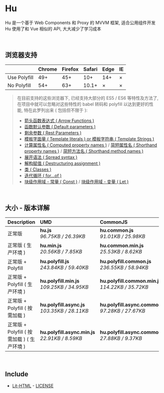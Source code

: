# Hu
Hu 是一个基于 Web Components 和 Proxy 的 MVVM 框架, 适合公用组件开发<br>
Hu 使用了和 Vue 相似的 API, 大大减少了学习成本

<br>

## 浏览器支持

|              | Chrome | Firefox | Safari | Edge | IE |
| :-           | :-     | :-      | :-     | :-   | :- |
| Use Polyfill | 49+    | 45+     | 10+    | 14+  | ×  |
| No Polyfill  | 54+    | 63+     | 10.1+  | ×    | ×  |

> 在目前支持的这些浏览器下, 已经支持大部分的 ES5 / ES6 等特性及方法了,<br>
> 在项目中就可以忽略对这些特性的 babel 转码和 polyfill 以达到更好的性能, 特在此罗列出来 ( 包括但不限于 ): <br>
  > - [箭头函数表达式 ( Arrow Functions )](https://developer.mozilla.org/zh-CN/docs/Web/JavaScript/Reference/Functions/Arrow_functions)
  > - [函数默认参数 ( Default parameters )](https://developer.mozilla.org/zh-CN/docs/Web/JavaScript/Reference/Functions/Default_parameters)
  > - [剩余参数 ( Rest Parameters )](https://developer.mozilla.org/zh-CN/docs/Web/JavaScript/Reference/Functions/Rest_parameters)
  > - [模板字面量 ( Template literals ) or 模板字符串 ( Template Strings )](https://developer.mozilla.org/zh-CN/docs/Web/JavaScript/Reference/template_strings)
  > - [计算属性名 ( Computed property names )](https://developer.mozilla.org/zh-CN/docs/Web/JavaScript/Reference/Operators/Object_initializer#计算属性名) / [简短属性名 ( Shorthand property names )](https://developer.mozilla.org/zh-CN/docs/Web/JavaScript/Reference/Operators/Object_initializer#属性定义) / [简短方法名 ( Shorthand method names )](https://developer.mozilla.org/zh-CN/docs/Web/JavaScript/Reference/Operators/Object_initializer#方法定义)
  > - [展开语法 ( Spread syntax )](https://developer.mozilla.org/zh-CN/docs/Web/JavaScript/Reference/Operators/Spread_syntax)
  > - [解构赋值 ( Destructuring assignment )](https://developer.mozilla.org/zh-CN/docs/Web/JavaScript/Reference/Operators/Destructuring_assignment)
  > - [类 ( Classes )](https://developer.mozilla.org/zh-CN/docs/Web/JavaScript/Reference/Classes)
  > - [迭代循环 ( for...of )](https://developer.mozilla.org/zh-CN/docs/Web/JavaScript/Reference/Statements/for...of)
  > - [块级作用域 - 常量 ( Const )](https://developer.mozilla.org/zh-CN/docs/Web/JavaScript/Reference/Statements/const) / [块级作用域 - 变量 ( Let )](https://developer.mozilla.org/zh-CN/docs/Web/JavaScript/Reference/Statements/let)

<br>

## 大小 - 版本详解
| Description | UMD | CommonJS | ES Module |
| :- | :- | :- | :- |
| 正常版 | **hu.js**<br>*96.75KB / 26.39KB* | **hu.common.js**<br>*91.01KB / 25.98KB* | **hu.esm.js**<br>*90.99KB / 25.96KB* |
| 正常版 ( 生产环境 ) | **hu.min.js**<br>*20.56KB / 7.85KB* | **hu.common.min.js**<br>*25.53KB / 8.62KB* | **hu.esm.min.js**<br>*20.39KB / 7.78KB* |
| 正常版 + Polyfill | **hu.polyfill.js**<br>*243.84KB / 59.40KB* | **hu.polyfill.common.js**<br>*236.55KB / 58.94KB* | **hu.polyfill.esm.js**<br>*236.53KB / 58.92KB* |
| 正常版 + Polyfill ( 生产环境 ) | **hu.polyfill.min.js**<br>*109.25KB / 34.95KB* | **hu.polyfill.common.min.js**<br>*114.22KB / 35.72KB* | **hu.polyfill.esm.min.js**<br>*109.09KB / 34.88KB* |
| 正常版 + Polyfill ( 按需加载 ) | **hu.polyfill.async.js**<br>*103.35KB / 28.11KB* | **hu.polyfill.async.common.js**<br>*97.28KB / 27.67KB* | **hu.polyfill.async.esm.js**<br>*97.26KB / 27.65KB* |
| 正常版 + Polyfill ( 按需加载 ) ( 生产环境 ) | **hu.polyfill.async.min.js**<br>*22.91KB / 8.59KB* | **hu.polyfill.async.common.min.js**<br>*27.88KB / 9.37KB* | **hu.polyfill.async.esm.min.js**<br>*22.74KB / 8.51KB* |

<br>

## Include
  - [Lit-HTML](https://github.com/Polymer/lit-html) \- [LICENSE](https://github.com/Polymer/lit-html/blob/master/LICENSE)